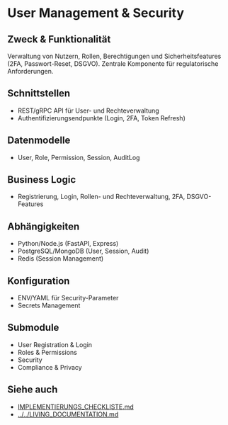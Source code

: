 # User Management & Security

## Zweck & Funktionalität

Verwaltung von Nutzern, Rollen, Berechtigungen und Sicherheitsfeatures (2FA, Passwort-Reset, DSGVO). Zentrale Komponente für regulatorische Anforderungen.

## Schnittstellen

- REST/gRPC API für User- und Rechteverwaltung
- Authentifizierungsendpunkte (Login, 2FA, Token Refresh)

## Datenmodelle

- User, Role, Permission, Session, AuditLog

## Business Logic

- Registrierung, Login, Rollen- und Rechteverwaltung, 2FA, DSGVO-Features

## Abhängigkeiten

- Python/Node.js (FastAPI, Express)
- PostgreSQL/MongoDB (User, Session, Audit)
- Redis (Session Management)

## Konfiguration

- ENV/YAML für Security-Parameter
- Secrets Management

## Submodule

- User Registration & Login
- Roles & Permissions
- Security
- Compliance & Privacy

## Siehe auch

- [IMPLEMENTIERUNGS_CHECKLISTE.md](./IMPLEMENTIERUNGS_CHECKLISTE.md)
- [../../LIVING_DOCUMENTATION.md](../../LIVING_DOCUMENTATION.md)
